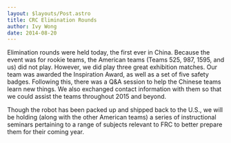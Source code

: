 ```yaml
---
layout: $layouts/Post.astro
title: CRC Elimination Rounds
author: Ivy Wong
date: 2014-08-20
---
```

Elimination rounds were held today, the first ever in China. Because the event was for rookie teams, the American teams (Teams 525, 987, 1595, and us) did not play. However, we did play three great exhibition matches. Our team was awarded the Inspiration Award, as well as a set of five safety badges. Following this, there was a Q&A session to help the Chinese teams learn new things. We also exchanged contact information with them so that we could assist the teams throughout 2015 and beyond. 

Though the robot has been packed up and shipped back to the U.S., we will be holding (along with the other American teams) a series of instructional seminars pertaining to a range of subjects relevant to FRC to better prepare them for their coming year.
